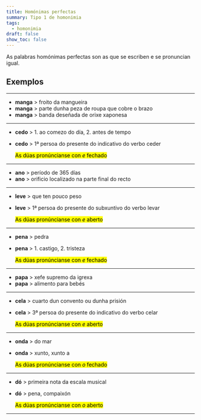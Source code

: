 ```yaml
---
title: Homónimas perfectas
summary: Tipo 1 de homonimia
tags:
  - homonimia
draft: false
show_toc: false
---
```

As palabras homónimas perfectas son as que se escriben e se pronuncian igual. 

## Exemplos
- - -
* **manga** > froito da mangueira
* **manga** > parte dunha peza de roupa que cobre o brazo
* **manga** > banda deseñada de orixe xaponesa
- - -
* **cedo** > 1. ao comezo do día, 2. antes de tempo
* **cedo** > 1ª persoa do presente do indicativo do verbo ceder

  <mark>As dúas pronúncianse con *e* fechado</mark>
- - -
* **ano** > período de 365 días
* **ano** > orificio localizado na parte final do recto
- - -
* **leve** > que ten pouco peso
* **leve** > 1ª persoa do presente do subxuntivo do verbo levar

  <mark>As dúas pronúncianse con *e* aberto</mark>
- - -
* **pena** > pedra
* **pena** > 1. castigo, 2. tristeza

  <mark>As dúas pronúncianse con *e* fechado</mark>
- - -
* **papa** > xefe supremo da igrexa
* **papa** > alimento para bebés
- - -
* **cela** > cuarto dun convento ou dunha prisión
* **cela** > 3ª persoa do presente do indicativo do verbo celar

  <mark>As dúas pronúncianse con *e* aberto</mark>
- - -
* **onda** > do mar
* **onda** > xunto, xunto a

  <mark>As dúas pronúncianse con *o* fechado</mark>
- - -
* **dó** > primeira nota da escala musical
* **dó** > pena, compaixón

  <mark>As dúas pronúncianse con *o* aberto</mark>
---
